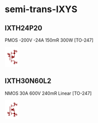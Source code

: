 # semi-trans-IXYS

## IXTH24P20
PMOS -200V -24A 150mR 300W [TO-247]

![IXTH24P20__1__1](/images/semi-trans-IRF__IRF9540__1__1.png?raw=true) 

## IXTH30N60L2
NMOS 30A 600V 240mR Linear [TO-247]

![IXTH30N60L2__1__1](/images/semi-trans-IRF__IRF510__1__1.png?raw=true) 

